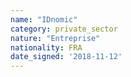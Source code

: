 ```yaml
---
name: "IDnomic"
category: private_sector
nature: "Entreprise"
nationality: FRA
date_signed: '2018-11-12'
---
```

    